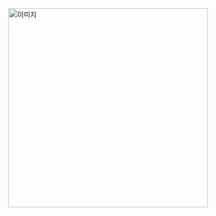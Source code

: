 <img width="400" alt="이미지" src="https://user-images.githubusercontent.com/75261551/231051032-37a2a1ec-efb8-45eb-9db5-95380ada940e.jpg">
